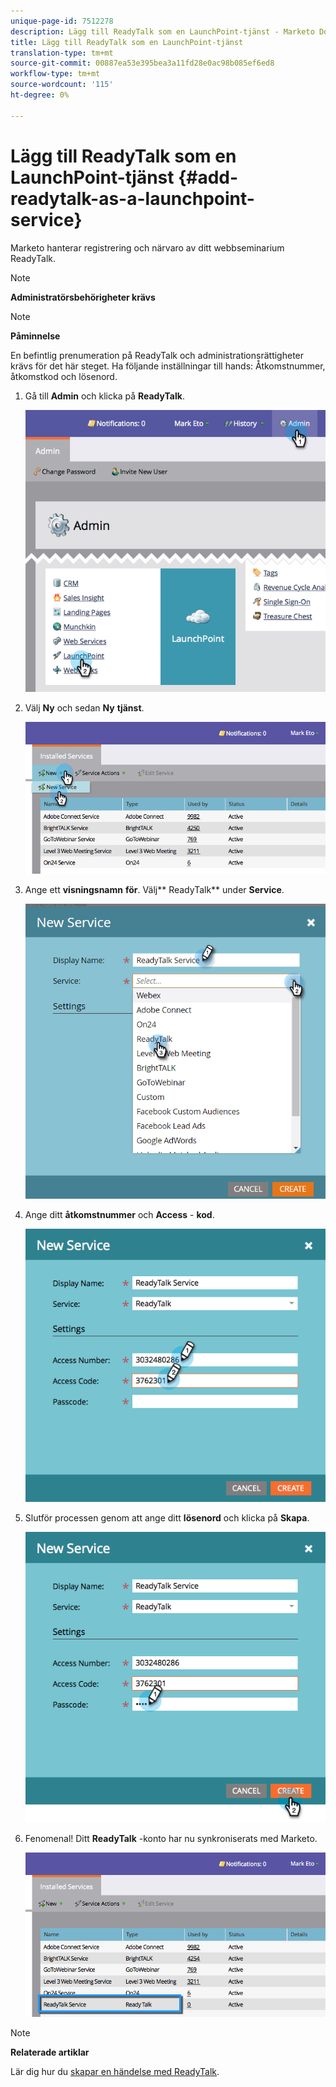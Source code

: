 ```yaml
---
unique-page-id: 7512278
description: Lägg till ReadyTalk som en LaunchPoint-tjänst - Marketo Docs - Produktdokumentation
title: Lägg till ReadyTalk som en LaunchPoint-tjänst
translation-type: tm+mt
source-git-commit: 00887ea53e395bea3a11fd28e0ac98b085ef6ed8
workflow-type: tm+mt
source-wordcount: '115'
ht-degree: 0%

---
```



# Lägg till ReadyTalk som en LaunchPoint-tjänst {#add-readytalk-as-a-launchpoint-service}

Marketo hanterar registrering och närvaro av ditt webbseminarium ReadyTalk.

>[!NOTE]
>
>**Administratörsbehörigheter krävs**

>[!NOTE]
>
>**Påminnelse**
>
>En befintlig prenumeration på ReadyTalk och administrationsrättigheter krävs för det här steget. Ha följande inställningar till hands: Åtkomstnummer, åtkomstkod och lösenord.

1. Gå till **Admin** och klicka på **ReadyTalk**.

   ![](assets/image2015-4-23-10-3a50-3a23.png)

1. Välj **Ny** och sedan **Ny** **tjänst**.

   ![](assets/readytalk-new-service.png)

1. Ange ett **visningsnamn** **för**. Välj** ReadyTalk** under **Service**.

   ![](assets/new-service-readytalk.png)

1. Ange ditt **åtkomstnummer** och **Access** - **kod**.

   ![](assets/image2015-4-24-18-3a53-3a2.png)

1. Slutför processen genom att ange ditt **lösenord** och klicka på **Skapa**.

   ![](assets/image2015-4-24-18-3a53-3a38.png)

1. Fenomenal! Ditt **ReadyTalk** -konto har nu synkroniserats med Marketo.

   ![](assets/readytalk.png)

>[!NOTE]
>
>**Relaterade artiklar**
>
>Lär dig hur du [skapar en händelse med ReadyTalk](../../../product-docs/demand-generation/events/create-an-event/create-an-event-with-readytalk.md).

